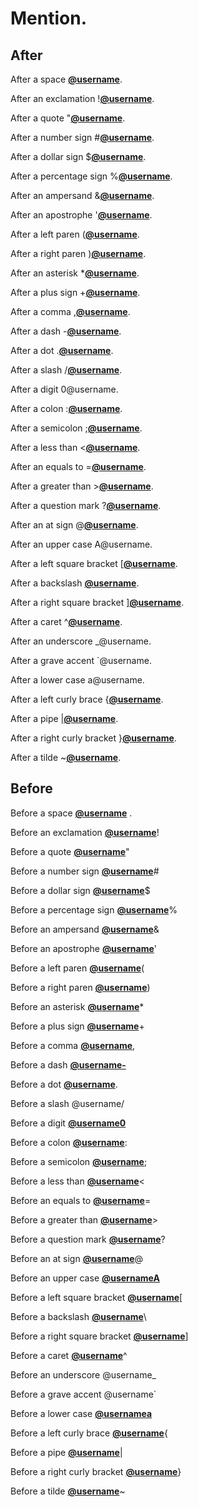 # Mention.

## After

After a space [**@username**](https://github.com/username).

After an exclamation \![**@username**](https://github.com/username).

After a quote "[**@username**](https://github.com/username).

After a number sign #[**@username**](https://github.com/username).

After a dollar sign $[**@username**](https://github.com/username).

After a percentage sign %[**@username**](https://github.com/username).

After an ampersand &[**@username**](https://github.com/username).

After an apostrophe '[**@username**](https://github.com/username).

After a left paren ([**@username**](https://github.com/username).

After a right paren )[**@username**](https://github.com/username).

After an asterisk \*[**@username**](https://github.com/username).

After a plus sign +[**@username**](https://github.com/username).

After a comma ,[**@username**](https://github.com/username).

After a dash -[**@username**](https://github.com/username).

After a dot .[**@username**](https://github.com/username).

After a slash /[**@username**](https://github.com/username).

After a digit 0@username.

After a colon :[**@username**](https://github.com/username).

After a semicolon ;[**@username**](https://github.com/username).

After a less than <[**@username**](https://github.com/username).

After an equals to =[**@username**](https://github.com/username).

After a greater than >[**@username**](https://github.com/username).

After a question mark ?[**@username**](https://github.com/username).

After an at sign @[**@username**](https://github.com/username).

After an upper case A@username.

After a left square bracket \[[**@username**](https://github.com/username).

After a backslash [**@username**](https://github.com/username).

After a right square bracket ][**@username**](https://github.com/username).

After a caret ^[**@username**](https://github.com/username).

After an underscore \_@username.

After a grave accent \`@username.

After a lower case a@username.

After a left curly brace {[**@username**](https://github.com/username).

After a pipe |[**@username**](https://github.com/username).

After a right curly bracket }[**@username**](https://github.com/username).

After a tilde ~[**@username**](https://github.com/username).

## Before

Before a space [**@username**](https://github.com/username) .

Before an exclamation [**@username**](https://github.com/username)!

Before a quote [**@username**](https://github.com/username)"

Before a number sign [**@username**](https://github.com/username)#

Before a dollar sign [**@username**](https://github.com/username)$

Before a percentage sign [**@username**](https://github.com/username)%

Before an ampersand [**@username**](https://github.com/username)&

Before an apostrophe [**@username**](https://github.com/username)'

Before a left paren [**@username**](https://github.com/username)(

Before a right paren [**@username**](https://github.com/username))

Before an asterisk [**@username**](https://github.com/username)\*

Before a plus sign [**@username**](https://github.com/username)+

Before a comma [**@username**](https://github.com/username),

Before a dash [**@username-**](https://github.com/username-)

Before a dot [**@username**](https://github.com/username).

Before a slash @username/

Before a digit [**@username0**](https://github.com/username0)

Before a colon [**@username**](https://github.com/username):

Before a semicolon [**@username**](https://github.com/username);

Before a less than [**@username**](https://github.com/username)<

Before an equals to [**@username**](https://github.com/username)=

Before a greater than [**@username**](https://github.com/username)>

Before a question mark [**@username**](https://github.com/username)?

Before an at sign [**@username**](https://github.com/username)@

Before an upper case [**@usernameA**](https://github.com/usernameA)

Before a left square bracket [**@username**](https://github.com/username)\[

Before a backslash [**@username**](https://github.com/username)\\

Before a right square bracket [**@username**](https://github.com/username)]

Before a caret [**@username**](https://github.com/username)^

Before an underscore @username\_

Before a grave accent @username\`

Before a lower case [**@usernamea**](https://github.com/usernamea)

Before a left curly brace [**@username**](https://github.com/username){

Before a pipe [**@username**](https://github.com/username)|

Before a right curly bracket [**@username**](https://github.com/username)}

Before a tilde [**@username**](https://github.com/username)~
